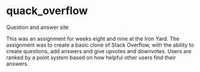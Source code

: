 # quack_overflow
Question and answer site

This was an assignment for weeks eight and nine at the Iron Yard. The assignment was to create a basic clone of Stack Overflow, with the ability to create questions, add answers and give upvotes and downvotes. Users are ranked by a point system based on how helpful other users find their answers.
